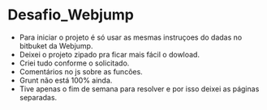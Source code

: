 # Desafio_Webjump

- Para iniciar o projeto é só usar as mesmas instruçoes do dadas no bitbuket da Webjump.
- Deixei o projeto zipado pra ficar mais fácil o dowload. 
- Criei tudo conforme o solicitado.
- Comentários no js sobre as funcões.
- Grunt não está 100% ainda.
- Tive apenas o fim de semana para resolver e por isso deixei as páginas separadas.

